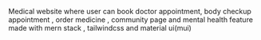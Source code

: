 Medical website where user can book doctor appointment, body checkup appointment  , order medicine , community page and mental health feature made with mern stack , tailwindcss and material ui(mui)
